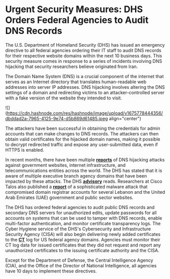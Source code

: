# Urgent Security Measures: DHS Orders Federal Agencies to Audit DNS Records

The U.S. Department of Homeland Security (DHS) has issued an emergency directive to all federal agencies ordering their IT staff to audit DNS records for their respective website domains within the next 10 business days. This security measure comes in response to a series of incidents involving DNS hijacking that security researchers believe originated from Iran.

The Domain Name System (DNS) is a crucial component of the internet that serves as an Internet directory that translates human-readable web addresses into server IP addresses. DNS hijacking involves altering the DNS settings of a domain and redirecting victims to an attacker-controlled server with a fake version of the website they intended to visit.

![](https://cdn.hashnode.com/res/hashnode/image/upload/v1675778444356/dbddad2a-7965-4125-9e74-d5b869d61485.jpeg align="center")

The attackers have been successful in obtaining the credentials for admin accounts that can make changes to DNS records. The attackers can then obtain valid certificates for the hijacked domain names, making it possible to decrypt redirected traffic and expose any user-submitted data, even if HTTPS is enabled.

In recent months, there have been multiple [**reports**](https://www.mandiant.com/resources/blog/global-dns-hijacking-campaign-dns-record-manipulation-at-scale) of DNS hijacking attacks against government websites, internet infrastructure, and telecommunications entities across the world. The DHS has stated that it is aware of multiple executive branch agency domains that have been impacted by these attacks. The DHS [**advisory**](https://cyber.dhs.gov/ed/19-01/) reads. Researchers at Cisco Talos also published a [**report**](https://blog.talosintelligence.com/dnspionage-campaign-targets-middle-east/) of a sophisticated malware attack that compromised domain registrar accounts for several Lebanon and the United Arab Emirates (UAE) government and public sector websites.

The DHS has ordered federal agencies to audit public DNS records and secondary DNS servers for unauthorized edits, update passwords for all accounts on systems that can be used to tamper with DNS records, enable multi-factor authentication, and monitor certificate transparency logs. The Cyber Hygiene service of the DHS's Cybersecurity and Infrastructure Security Agency (CISA) will also begin delivering newly added certificates to the [**CT**](https://cyberhub.hashnode.dev/examining-the-flaws-in-the-digital-certificate-management-system-and-the-rise-of-certificate-transparency) log for US federal agency domains. Agencies must monitor their CT log data for issued certificates that they did not request and report any unauthorized certificates to the issuing certificate authority and the CISA.

Except for the Department of Defense, the Central Intelligence Agency (CIA), and the Office of the Director of National Intelligence, all agencies have 10 days to implement these directives.